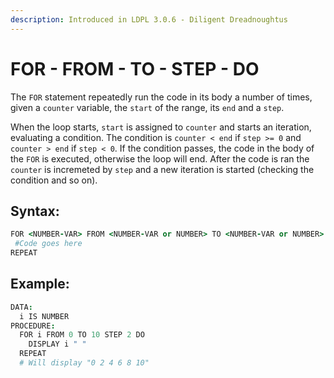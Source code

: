 ```yaml
---
description: Introduced in LDPL 3.0.6 - Diligent Dreadnoughtus
---
```


# FOR - FROM - TO - STEP - DO

The `FOR` statement repeatedly run the code in its body a number of times, given a `counter` variable, the `start` of the range, its `end` and a `step`.

When the loop starts, `start` is assigned to `counter` and starts an iteration, evaluating a condition. The condition is `counter < end` if `step >= 0` and `counter > end` if `step < 0`. If the condition passes, the code in the body of the `FOR` is executed, otherwise the loop will end. After the code is ran the `counter` is incremeted by `step` and a new iteration is started \(checking the condition and so on\).

## Syntax:

```coffeescript
FOR <NUMBER-VAR> FROM <NUMBER-VAR or NUMBER> TO <NUMBER-VAR or NUMBER> STEP <NUMBER-VAR or NUMBER> DO
 #Code goes here
REPEAT
```

## Example:

```coffeescript
DATA:
  i IS NUMBER
PROCEDURE:
  FOR i FROM 0 TO 10 STEP 2 DO
    DISPLAY i " "
  REPEAT
  # Will display "0 2 4 6 8 10"
```

